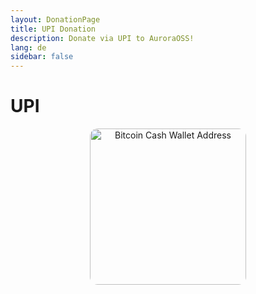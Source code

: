 ```yaml
---
layout: DonationPage
title: UPI Donation
description: Donate via UPI to AuroraOSS!
lang: de
sidebar: false
---
```


# UPI

<p align="center">
    <img src="/assets/upiqrcode.png" alt="Bitcoin Cash Wallet Address" height="250" width="250" style="border:none;border-radius:5%;" />
</p>
<UpiMobileButton />

